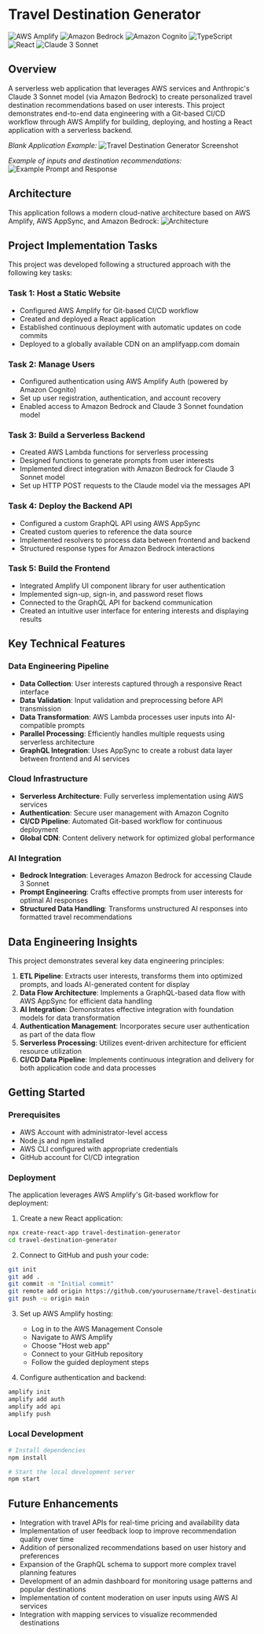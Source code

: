 # Travel Destination Generator

![AWS Amplify](https://img.shields.io/badge/AWS_Amplify-FF9900?style=for-the-badge&logo=aws-amplify&logoColor=white)
![Amazon Bedrock](https://img.shields.io/badge/Amazon_Bedrock-232F3E?style=for-the-badge&logo=amazon-aws&logoColor=white)
![Amazon Cognito](https://img.shields.io/badge/Amazon_Cognito-FF9900?style=for-the-badge&logo=amazon-aws&logoColor=white)
![TypeScript](https://img.shields.io/badge/TypeScript-007ACC?style=for-the-badge&logo=typescript&logoColor=white)
![React](https://img.shields.io/badge/React-20232A?style=for-the-badge&logo=react&logoColor=61DAFB)
![Claude 3 Sonnet](https://img.shields.io/badge/Claude_3_Sonnet-5A67D8?style=for-the-badge&logo=anthropic&logoColor=white)

## Overview

A serverless web application that leverages AWS services and Anthropic's Claude 3 Sonnet model (via Amazon Bedrock) to create personalized travel destination recommendations based on user interests. This project demonstrates end-to-end data engineering with a Git-based CI/CD workflow through AWS Amplify for building, deploying, and hosting a React application with a serverless backend.

*Blank Application Example:*
![Travel Destination Generator Screenshot](assets/images/BlankDemo.png)

*Example of inputs and destination recommendations:*
![Example Prompt and Response](assets/images/PromptDemo.png)

## Architecture

This application follows a modern cloud-native architecture based on AWS Amplify, AWS AppSync, and Amazon Bedrock:
![Architecture](https://d1.awsstatic.com/Getting%20Started/tutorials/build-serverless-app-using-genai/build-serverless-app-1.cdd9cf6c11353e0c33edb23e840ca855d878304a.png) 

## Project Implementation Tasks

This project was developed following a structured approach with the following key tasks:

### Task 1: Host a Static Website
- Configured AWS Amplify for Git-based CI/CD workflow
- Created and deployed a React application
- Established continuous deployment with automatic updates on code commits
- Deployed to a globally available CDN on an amplifyapp.com domain

### Task 2: Manage Users
- Configured authentication using AWS Amplify Auth (powered by Amazon Cognito)
- Set up user registration, authentication, and account recovery
- Enabled access to Amazon Bedrock and Claude 3 Sonnet foundation model

### Task 3: Build a Serverless Backend
- Created AWS Lambda functions for serverless processing
- Designed functions to generate prompts from user interests
- Implemented direct integration with Amazon Bedrock for Claude 3 Sonnet model
- Set up HTTP POST requests to the Claude model via the messages API

### Task 4: Deploy the Backend API
- Configured a custom GraphQL API using AWS AppSync
- Created custom queries to reference the data source
- Implemented resolvers to process data between frontend and backend
- Structured response types for Amazon Bedrock interactions

### Task 5: Build the Frontend
- Integrated Amplify UI component library for user authentication
- Implemented sign-up, sign-in, and password reset flows
- Connected to the GraphQL API for backend communication
- Created an intuitive user interface for entering interests and displaying results

## Key Technical Features

### Data Engineering Pipeline
- **Data Collection**: User interests captured through a responsive React interface
- **Data Validation**: Input validation and preprocessing before API transmission
- **Data Transformation**: AWS Lambda processes user inputs into AI-compatible prompts
- **Parallel Processing**: Efficiently handles multiple requests using serverless architecture
- **GraphQL Integration**: Uses AppSync to create a robust data layer between frontend and AI services

### Cloud Infrastructure
- **Serverless Architecture**: Fully serverless implementation using AWS services
- **Authentication**: Secure user management with Amazon Cognito
- **CI/CD Pipeline**: Automated Git-based workflow for continuous deployment
- **Global CDN**: Content delivery network for optimized global performance

### AI Integration
- **Bedrock Integration**: Leverages Amazon Bedrock for accessing Claude 3 Sonnet
- **Prompt Engineering**: Crafts effective prompts from user interests for optimal AI responses
- **Structured Data Handling**: Transforms unstructured AI responses into formatted travel recommendations

## Data Engineering Insights

This project demonstrates several key data engineering principles:

1. **ETL Pipeline**: Extracts user interests, transforms them into optimized prompts, and loads AI-generated content for display
2. **Data Flow Architecture**: Implements a GraphQL-based data flow with AWS AppSync for efficient data handling
3. **AI Integration**: Demonstrates effective integration with foundation models for data transformation
4. **Authentication Management**: Incorporates secure user authentication as part of the data flow
5. **Serverless Processing**: Utilizes event-driven architecture for efficient resource utilization
6. **CI/CD Data Pipeline**: Implements continuous integration and delivery for both application code and data processes

## Getting Started

### Prerequisites
- AWS Account with administrator-level access
- Node.js and npm installed
- AWS CLI configured with appropriate credentials
- GitHub account for CI/CD integration

### Deployment
The application leverages AWS Amplify's Git-based workflow for deployment:

1. Create a new React application:
```bash
npx create-react-app travel-destination-generator
cd travel-destination-generator
```

2. Connect to GitHub and push your code:
```bash
git init
git add .
git commit -m "Initial commit"
git remote add origin https://github.com/yourusername/travel-destination-generator.git
git push -u origin main
```

3. Set up AWS Amplify hosting:
   - Log in to the AWS Management Console
   - Navigate to AWS Amplify
   - Choose "Host web app"
   - Connect to your GitHub repository
   - Follow the guided deployment steps

4. Configure authentication and backend:
```bash
amplify init
amplify add auth
amplify add api
amplify push
```

### Local Development
```bash
# Install dependencies
npm install

# Start the local development server
npm start
```

## Future Enhancements

- Integration with travel APIs for real-time pricing and availability data
- Implementation of user feedback loop to improve recommendation quality over time
- Addition of personalized recommendations based on user history and preferences
- Expansion of the GraphQL schema to support more complex travel planning features
- Development of an admin dashboard for monitoring usage patterns and popular destinations
- Implementation of content moderation on user inputs using AWS AI services
- Integration with mapping services to visualize recommended destinations
